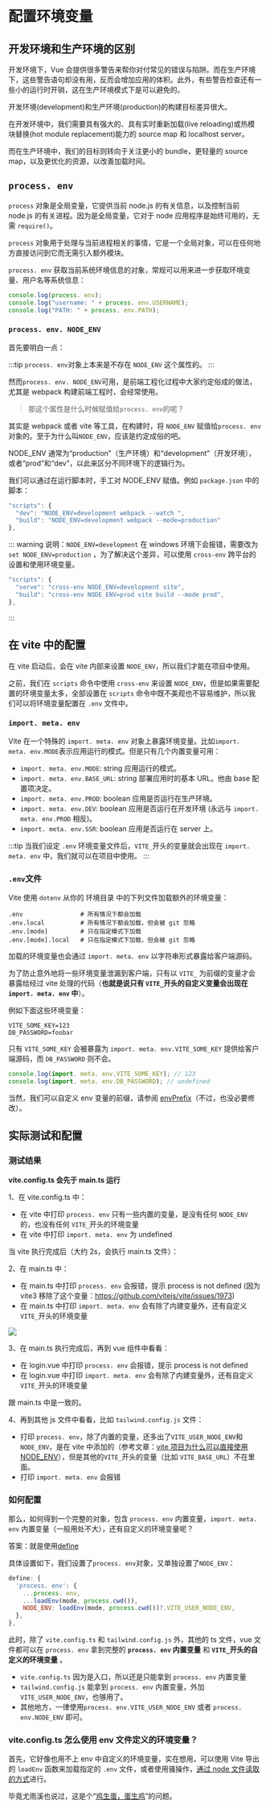 # 配置环境变量

## 开发环境和生产环境的区别

开发环境下，Vue 会提供很多警告来帮你对付常见的错误与陷阱。而在生产环境下，这些警告语句却没有用，反而会增加应用的体积。此外，有些警告检查还有一些小的运行时开销，这在生产环境模式下是可以避免的。

开发环境(development)和生产环境(production)的构建目标差异很大。

在开发环境中，我们需要具有强大的、具有实时重新加载(live reloading)或热模块替换(hot module replacement)能力的 source map 和 localhost server。

而在生产环境中，我们的目标则转向于关注更小的 bundle，更轻量的 source map，以及更优化的资源，以改善加载时间。

## `process. env`

`process` 对象是全局变量，它提供当前 node.js 的有关信息，以及控制当前 node.js 的有关进程。因为是全局变量，它对于 node 应用程序是始终可用的，无需 `require()`。

`process` 对象用于处理与当前进程相关的事情，它是一个全局对象，可以在任何地方直接访问到它而无需引入额外模块。

`process. env` 获取当前系统环境信息的对象，常规可以用来进一步获取环境变量、用户名等系统信息：

```js
console.log(process. env);
console.log("username: " + process. env.USERNAME);
console.log("PATH: " + process. env.PATH);
```

### `process. env. NODE_ENV`

首先要明白一点：

:::tip
`process. env`对象上本来是不存在 `NODE_ENV` 这个属性的。
:::

然而`process. env. NODE_ENV`可用，是前端工程化过程中大家约定俗成的做法，尤其是 webpack 构建前端工程时，会经常使用。

> 那这个属性是什么时候赋值给`process. env`的呢？

其实是 webpack 或者 vite 等工具，在构建时，将 `NODE_ENV` 赋值给`process. env`对象的。至于为什么叫`NODE_ENV`，应该是约定成俗的吧。

NODE_ENV 通常为“production”（生产环境）和“development”（开发环境），或者“prod”和“dev”，以此来区分不同环境下的逻辑行为。

我们可以通过在运行脚本时，手工对 NODE_ENV 赋值。例如 `package.json` 中的脚本：

```js
"scripts": {
  "dev": "NODE_ENV=development webpack --watch ",
  "build": "NODE_ENV=development webpack --mode=production"
},
```

::: warning
说明：`NODE_ENV=development` 在 windows 环境下会报错，需要改为 `set NODE_ENV=production` ，为了解决这个差异，可以使用 `cross-env` 跨平台的设置和使用环境变量。

```js
"scripts": {
  "serve": "cross-env NODE_ENV=development vite",
  "build": "cross-env NODE_ENV=prod vite build --mode prod",
},
```

:::

## 在 vite 中的配置

在 vite 启动后，会在 vite 内部来设置 `NODE_ENV`，所以我们才能在项目中使用。

之前，我们在 `scripts` 命令中使用 `cross-env` 来设置 `NODE_ENV`，但是如果需要配置的环境变量太多，全部设置在 `scripts` 命令中既不美观也不容易维护，所以我们可以将环境变量配置在 `.env` 文件中。

### `import. meta. env`

Vite 在一个特殊的 `import. meta. env` 对象上暴露环境变量。比如`import. meta. env.MODE`表示应用运行的模式。但是只有几个内置变量可用：

- `import. meta. env.MODE`: string 应用运行的模式。
- `import. meta. env.BASE_URL`: string 部署应用时的基本 URL。他由 base 配置项决定。
- `import. meta. env.PROD`: boolean 应用是否运行在生产环境。
- `import. meta. env.DEV`: boolean 应用是否运行在开发环境 (永远与 `import. meta. env.PROD` 相反)。
- `import. meta. env.SSR`: boolean 应用是否运行在 server 上。

:::tip
当我们设定 `.env` 环境变量文件后，`VITE_`开头的变量就会出现在 `import. meta. env` 中，我们就可以在项目中使用。
:::

### `.env`文件

Vite 使用 `dotenv` 从你的 环境目录 中的下列文件加载额外的环境变量：

```
.env                # 所有情况下都会加载
.env.local          # 所有情况下都会加载，但会被 git 忽略
.env.[mode]         # 只在指定模式下加载
.env.[mode].local   # 只在指定模式下加载，但会被 git 忽略

```

加载的环境变量也会通过 `import. meta. env` 以字符串形式暴露给客户端源码。

为了防止意外地将一些环境变量泄漏到客户端，只有以 `VITE_` 为前缀的变量才会暴露给经过 vite 处理的代码（**也就是说只有 `VITE_`开头的自定义变量会出现在 `import. meta. env` 中**）。

例如下面这些环境变量：

```
VITE_SOME_KEY=123
DB_PASSWORD=foobar
```

只有 `VITE_SOME_KEY` 会被暴露为 `import. meta. env.VITE_SOME_KEY` 提供给客户端源码，而 `DB_PASSWORD` 则不会。

```js
console.log(import. meta. env.VITE_SOME_KEY); // 123
console.log(import. meta. env.DB_PASSWORD); // undefined
```

当然，我们可以自定义 env 变量的前缀，请参阅 [envPrefix](https://cn.vitejs.dev/config/shared-options.html#envprefix)（不过，也没必要修改）。

## 实际测试和配置

### 测试结果

**vite.config.ts 会先于 main.ts 运行**

1、在 vite.config.ts 中：

- 在 vite 中打印 `process. env` 只有一些内置的变量，是没有任何 `NODE_ENV` 的，也没有任何 `VITE_`开头的环境变量
- 在 vite 中打印 `import. meta. env` 为 undefined

当 vite 执行完成后（大约 2s，会执行 main.ts 文件）：

2、在 main.ts 中：

- 在 main.ts 中打印 `process. env` 会报错，提示 process is not defined (因为 vite3 移除了这个变量：https://github.com/vitejs/vite/issues/1973)
- 在 main.ts 中打印 `import. meta. env` 会有除了内建变量外，还有自定义 `VITE_`开头的环境变量

![](../images/env-1.png)

3、在 main.ts 执行完成后，再到 vue 组件中看看：

- 在 login.vue 中打印 `process. env` 会报错，提示 process is not defined
- 在 login.vue 中打印 `import. meta. env` 会有除了内建变量外，还有自定义 `VITE_`开头的环境变量

跟 main.ts 中是一致的。

4、再到其他 js 文件中看看，比如 `tailwind.config.js` 文件：

- 打印 `process. env`，除了内置的变量，还多出了`VITE_USER_NODE_ENV`和`NODE_ENV`，是在 vite 中添加的（参考文章：[vite 项目为什么可以直接使用 NODE_ENV](https://daotin.github.io/posts/2022/11/16/vite%E9%A1%B9%E7%9B%AE%E4%B8%BA%E4%BB%80%E4%B9%88%E5%8F%AF%E4%BB%A5%E7%9B%B4%E6%8E%A5%E4%BD%BF%E7%94%A8NODE_ENV.html)），但是其他的`VITE_`开头的变量（比如 `VITE_BASE_URL`）不在里面。
- 打印 `import. meta. env` 会报错

### 如何配置

那么，如何得到一个完整的对象，包含 `process. env` 内置变量，`import. meta. env` 内置变量（一般用处不大），还有自定义的环境变量呢？

答案：就是使用[define](https://cn.vitejs.dev/config/shared-options.html#define)

具体设置如下，我们设置了`process. env`对象，又单独设置了`NODE_ENV`：

```js
define: {
  'process. env': {
    ...process. env,
    ...loadEnv(mode, process.cwd()),
    NODE_ENV: loadEnv(mode, process.cwd())?.VITE_USER_NODE_ENV,
  },
},
```

此时，除了 `vite.config.ts` 和 `tailwind.config.js` 外，其他的 ts 文件，vue 文件都可以在 `process. env` 拿到完整的 **`process. env` 内置变量** 和 **`VITE_`开头的自定义的环境变量** 。

- `vite.config.ts` 因为是入口，所以还是只能拿到 `process. env` 内置变量
- `tailwind.config.js` 能拿到 `process. env` 内置变量，外加 `VITE_USER_NODE_ENV`，也够用了。
- 其他地方，一律使用`process. env.VITE_USER_NODE_ENV` 或者 `process. env.NODE_ENV` 即可。

### vite.config.ts 怎么使用 env 文件定义的环境变量？

首先，它好像也用不上 env 中自定义的环境变量，实在想用，可以使用 Vite 导出的 `loadEnv` 函数来加载指定的 `.env` 文件，或者使用骚操作，[通过 node 文件读取的方式](https://github.com/vitejs/vite/issues/1930#issuecomment-778595832)进行。

毕竟尤雨溪也说过，这是个“[鸡生蛋，蛋生鸡](https://github.com/vitejs/vite/issues/1930)”的问题。
